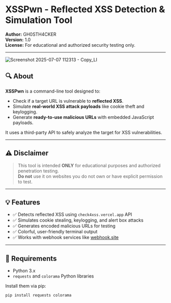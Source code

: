 # XSSPwn - Reflected XSS Detection & Simulation Tool

**Author:** GH0STH4CKER  
**Version:** 1.0  
**License:** For educational and authorized security testing only.

---
![Screenshot 2025-07-07 112313 - Copy_LI](https://github.com/user-attachments/assets/c621aee6-9c56-4e11-9f8d-d314cf91a0e3)


## 🔍 About

**XSSPwn** is a command-line tool designed to:
- Check if a target URL is vulnerable to **reflected XSS**.
- Simulate **real-world XSS attack payloads** like cookie theft and keylogging.
- Generate **ready-to-use malicious URLs** with embedded JavaScript payloads.

It uses a third-party API to safely analyze the target for XSS vulnerabilities.

---

## ⚠️ Disclaimer

> This tool is intended **ONLY** for educational purposes and authorized penetration testing.  
> **Do not** use it on websites you do not own or have explicit permission to test.

---

## 💡 Features

- ✅ Detects reflected XSS using `check4xss.vercel.app` API
- ✅ Simulates cookie stealing, keylogging, and alert box attacks
- ✅ Generates encoded malicious URLs for testing
- ✅ Colorful, user-friendly terminal output
- ✅ Works with webhook services like [webhook.site](https://webhook.site)

---

## 🧰 Requirements

- Python 3.x
- `requests` and `colorama` Python libraries

Install them via pip:

```bash
pip install requests colorama
